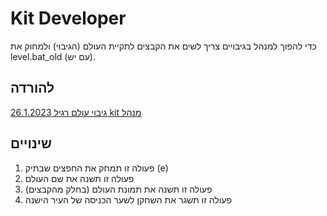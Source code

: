 # Kit Developer
כדי להפוך למנהל בגיבויים צריך לשים את הקבצים לתקיית העולם (הגיבוי) ולמחוק את level.bat_old (עם יש).
## להורדה
[גיבוי עולם רגיל 26.1.2023 kit מנהל](https://github.com/Ori201/Friends-server-backups/files/12294743/OP.26.1.2023.world.zip)

## שינויים
1. פעולה זו תמחק את החפצים שבתיק (e)
2. פעולה זו תשנה את שם העולם
3. פעולה זו תשנה את תמונת העולם (בחלק מהקבצים)
4. פעולה זו תשגר את השחקן לשער הכניסה של העיר הישנה


